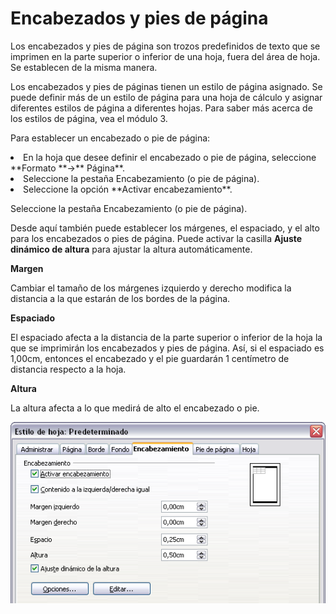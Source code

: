 
# Encabezados y pies de página

Los encabezados y pies de página son trozos predefinidos de texto que se imprimen en la parte superior o inferior de una hoja, fuera del área de hoja. Se establecen de la misma manera.

Los encabezados y pies de páginas tienen un estilo de página asignado. Se puede definir más de un estilo de página para una hoja de cálculo y asignar diferentes estilos de página a diferentes hojas. Para saber más acerca de los estilos de página, vea el módulo 3.

Para establecer un encabezado o pie de página:

<li value="1">
En la hoja que desee definir el encabezado o pie de página, seleccione **Formato **→** Página**.
</li>
<li>
Seleccione la pestaña Encabezamiento (o pie de página).
</li>
<li>
Seleccione la opción **Activar encabezamiento**.
</li>

Seleccione la pestaña Encabezamiento (o pie de página).

Desde aquí también puede establecer los márgenes, el espaciado, y el alto para los encabezados o pies de página. Puede activar la casilla **Ajuste dinámico de altura** para ajustar la altura automáticamente.

**Margen**

Cambiar el tamaño de los márgenes izquierdo y derecho modifica la distancia a la que estarán de los bordes de la página.

**Espaciado**

El espaciado afecta a la distancia de la parte superior o inferior de la hoja la que se imprimirán los encabezados y pies de página. Así, si el espaciado es 1,00cm, entonces el encabezado y el pie guardarán 1 centímetro de distancia respecto a la hoja.

**Altura**

La altura afecta a lo que medirá de alto el encabezado o pie.

![](https://raw.githubusercontent.com/catedu/libreOffice-la-suite-ofimatica-libre/master/img/EncabezadoCalc.png)
